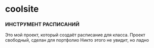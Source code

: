 # coolsite
### ИНСТРУМЕНТ РАСПИСАНИЙ
Это мой проект, который создаёт расписание для класса.
Проект свободный, сделан для портфолио
Никто этого не увидит, но ладно
